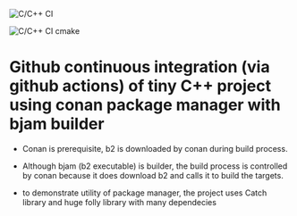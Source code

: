 ![C/C++ CI](https://github.com/rafald/conan_with_bjam_CI/workflows/C/C++%20CI/badge.svg)

![C/C++ CI cmake](https://github.com/rafald/conan_with_bjam_CI/workflows/C/C++%20CI%20cmake/badge.svg)

# Github continuous integration (via github actions) of tiny C++ project using conan package manager with bjam builder

*  Conan is prerequisite, b2 is downloaded by conan during build process.

*  Although bjam (b2 executable) is builder, the build process is controlled by conan because it does download b2 and calls it to build the targets.
 
* to demonstrate utility of package manager, the project uses Catch library and huge folly library with many dependecies
